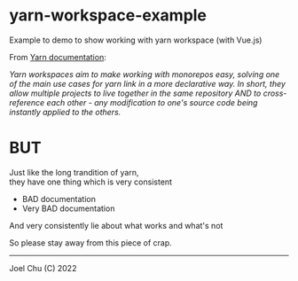 # yarn-workspace-example

Example to demo to show working with yarn workspace (with Vue.js)

From [Yarn documentation](https://yarnpkg.com/features/workspaces): 

_Yarn workspaces aim to make working with monorepos easy, solving one of the main use cases for yarn link in a more declarative way. In short, they allow multiple projects to live together in the same repository AND to cross-reference each other - any modification to one's source code being instantly applied to the others._

# BUT 

Just like the long trandition of yarn,  
they have one thing which is very consistent 

- BAD documentation
- Very BAD documentation

And very consistently lie about what works and what's not 

So please stay away from this piece of crap. 

---

Joel Chu (C) 2022

